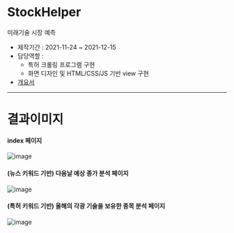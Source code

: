 # StockHelper
미래기술 시장 예측
- 제작기간 : 2021-11-24 ~ 2021-12-15
- 담당역할 :
  - 특허 크롤링 프로그램 구현
  - 화면 디자인 및 HTML/CSS/JS 기반 view 구현
- [개요서](https://github.com/binigy97/StockHelper/blob/main/doc/%EB%AF%B8%EB%9E%98%20%EA%B8%B0%EC%88%A0%20%EC%8B%9C%EC%9E%A5%20%EC%98%88%EC%B8%A1%20%EA%B0%9C%EC%9A%94%EC%84%9C.pdf)

---
# 결과이미지
#### index 페이지
![image](https://user-images.githubusercontent.com/75118895/161096507-683fd760-8a57-4cab-91a4-cc1355b92e9c.png)

#### (뉴스 키워드 기반) 다음날 예상 종가 분석 페이지 
![image](https://user-images.githubusercontent.com/75118895/161096638-415ef269-8524-4ba3-933e-69ebbd46b1eb.png)

#### (특허 키워드 기반) 올해의 각광 기술을 보유한 종목 분석 페이지
![image](https://user-images.githubusercontent.com/75118895/161096706-5627356a-d188-40b0-8c6d-394e0f9e035c.png)
